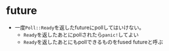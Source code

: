 # future

* 一度`Poll::Ready`を返したfutureにpollしてはいけない。
  * `Ready`を返したあとにpollされたら`panic!`してよい
  * `Ready`を返したあとにもpollできるものをfused futureと呼ぶ
